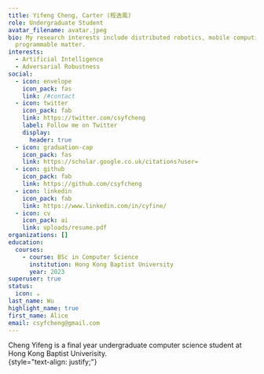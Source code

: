 ```yaml
---
title: Yifeng Cheng, Carter (程逸風)
role: Undergraduate Student
avatar_filename: avatar.jpeg
bio: My research interests include distributed robotics, mobile computing and
  programmable matter.
interests:
  - Artificial Intelligence
  - Adversarial Robustness
social:
  - icon: envelope
    icon_pack: fas
    link: /#contact
  - icon: twitter
    icon_pack: fab
    link: https://twitter.com/csyfcheng
    label: Follow me on Twitter
    display:
      header: true
  - icon: graduation-cap
    icon_pack: fas
    link: https://scholar.google.co.uk/citations?user=
  - icon: github
    icon_pack: fab
    link: https://github.com/csyfcheng
  - icon: linkedin
    icon_pack: fab
    link: https://www.linkedin.com/in/cyfine/
  - icon: cv
    icon_pack: ai
    link: uploads/resume.pdf
organizations: []
education:
  courses:
    - course: BSc in Computer Science
      institution: Hong Kong Baptist University
      year: 2023
superuser: true
status:
  icon: ☕️
last_name: Wu
highlight_name: true
first_name: Alice
email: csyfcheng@gmail.com
---
```

Cheng Yifeng is a final year undergraduate computer science student at Hong Kong Baptist Univerisity.  
{style="text-align: justify;"}